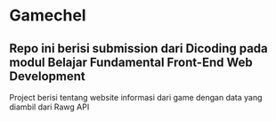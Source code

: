 # Gamechel
## Repo ini berisi submission dari Dicoding pada modul Belajar Fundamental Front-End Web Development
Project berisi tentang website informasi dari game dengan data yang diambil dari Rawg API
